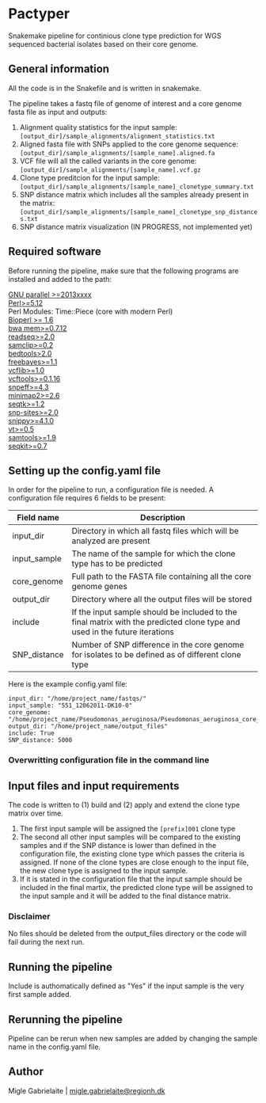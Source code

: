 # Pactyper
Snakemake pipeline for continious clone type prediction for WGS sequenced bacterial isolates based on their core genome.

## General information

All the code is in the Snakefile and is written in snakemake.

The pipeline takes a fastq file of genome of interest and a core genome fasta file as input and outputs:
1. Alignment quality statistics for the input sample: `[output_dir]/sample_alignments/alignment_statistics.txt`
2. Aligned fasta file with SNPs applied to the core genome sequence: `[output_dir]/sample_alignments/[sample_name].aligned.fa`
3. VCF file will all the called variants in the core genome: `[output_dir]/sample_alignments/[sample_name].vcf.gz`
4. Clone type preditcion for the input sample: `[output_dir]/sample_alignments/[sample_name]_clonetype_summary.txt`
5. SNP distance matrix which includes all the samples already present in the matrix: `[output_dir]/sample_alignments/[sample_name]_clonetype_snp_distances.txt`
6. SNP distance matrix visualization (IN PROGRESS, not implemented yet)


## Required software

Before running the pipeline, make sure that the following programs are installed and added to the path:

[GNU parallel >=2013xxxx](https://www.gnu.org/software/parallel/) <br/>
[Perl>=5.12](https://www.perl.org/) <br/>
Perl Modules: Time::Piece (core with modern Perl) <br/>
[Bioperl >= 1.6](https://bioperl.org/) <br/>
[bwa mem>=0.7.12](http://bio-bwa.sourceforge.net/)<br/>
[readseq>=2.0](http://iubio.bio.indiana.edu/soft/molbio/readseq/java/)<br/>
[samclip>=0.2](https://github.com/tseemann/samclip)<br/>
[bedtools>2.0](https://bedtools.readthedocs.io/en/latest/)<br/>
[freebayes>=1.1](https://github.com/ekg/freebayes)<br/>
[vcflib>=1.0](https://github.com/vcflib/vcflib)<br/>
[vcftools>=0.1.16](http://vcftools.sourceforge.net/)<br/>
[snpeff>=4.3](http://snpeff.sourceforge.net/)<br/>
[minimap2>=2.6](https://github.com/lh3/minimap2)<br/>
[seqtk>=1.2](https://github.com/lh3/seqtk)<br/>
[snp-sites>=2.0](https://github.com/sanger-pathogens/snp-sites)<br/>
[snippy>=4.1.0](https://github.com/tseemann/snippy)<br/>
[vt>=0.5](https://genome.sph.umich.edu/wiki/Vt)<br/>
[samtools>=1.9](http://www.htslib.org/doc/samtools.html)<br/>
[seqkit>=0.7](https://bioinf.shenwei.me/seqkit/)<br/>

## Setting up the config.yaml file

In order for the pipeline to run, a configuration file is needed. A configuration file requires 6 fields to be present:

Field name | Description
------------ | ------------
input_dir | Directory in which all fastq files which will be analyzed are present
input_sample | The name of the sample for which the clone type has to be predicted
core_genome | Full path to the FASTA file containing all the core genome genes
output_dir | Directory where all the output files will be stored
include | If the input sample should be included to the final matrix with the predicted clone type and used in the future iterations
SNP_distance | Number of SNP difference in the core genome for isolates to be defined as of different clone type


Here is the example config.yaml file:

```
input_dir: "/home/project_name/fastqs/"
input_sample: "551_12062011-DK10-0"
core_genome: "/home/project_name/Pseudomonas_aeruginosa/Pseudomonas_aeruginosa_core_genome.fasta"
output_dir: "/home/project_name/output_files"
include: True
SNP_distance: 5000

```
### Overwritting configuration file in the command line


## Input files and input requirements

The code is written to (1) build and (2) apply and extend the clone type matrix over time.

1. The first input sample will be assigned the `[prefix]001` clone type
2. The second all other input samples will be compared to the existing samples and if the SNP distance is lower than defined in the configuration file, the existing clone type which passes the criteria is assigned. If none of the clone types are close enough to the input file, the new clone type is assigned to the input sample.
3. If it is stated in the configuration file that the input sample should be included in the final martix, the predicted clone type will be assigned to the input sample and it will be added to the final distance matrix.

### Disclaimer

No files should be deleted from the output_files directory or the code will fail during the next run. 

## Running the pipeline

Include is authomatically defined as "Yes" if the input sample is the very first sample added.

## Rerunning the pipeline

Pipeline can be rerun when new samples are added by changing the sample name in the config.yaml file. 

## Author

Migle Gabrielaite | migle.gabrielaite@regionh.dk
